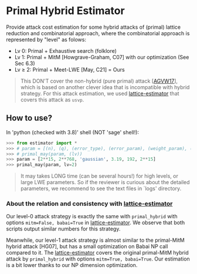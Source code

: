 # Primal Hybrid Estimator

Provide attack cost estimation for some hybrid attacks of (primal) lattice reduction and combinatorial approach, where the combinatorial approach is represented by "level" as folows:

- Lv 0: Primal + Exhaustive search (folklore)
- Lv 1: Primal + MitM [Howgrave-Graham, C07] with our optimization (See Sec 6.3)
- Lv $\ge$ 2: Primal + Meet-LWE [May, C21] = Ours

 
> This DON'T cover the non-hybrid (pure primal) attack [[AGVW17](https://eprint.iacr.org/2017/815.pdf)], which is based on another clever idea that is incompatible with hybrid strategy. For this attack estimation, we used [lattice-estimator](https://github.com/malb/lattice-estimator/) that covers this attack as `usvp`.

## How to use?

In 'python (checked with 3.8)' shell (NOT 'sage' shell!):

```python
>>> from estimator import *
>>> # param = [(n), (q), (error_type), (error_param), (weight_param), (m)]
>>> # primal_may(param, (lv))
>>> param = [2**15, 2**768, 'gaussian', 3.19, 192, 2**15]
>>> primal_may(param, lv=2)
```

> It may takes LONG time (can be several hours!) for high levels, or large LWE parameters. So if the reviewer is curious about the detailed parameters, we recommend to see the text files in `logs' directory.

 ### About the relation and consistency with [lattice-estimator](https://github.com/malb/lattice-estimator/)

Our level-0 attack strategy is exactly the same with `primal_hybrid` with options `mitm=False, babai=True` in [lattice-estimator](https://github.com/malb/lattice-estimator/). We observe that both scripts output similar numbers for this strategy.

Meanwhile, our level-1 attack strategy is almost similar to the primal-MitM hybrid attack [HG07], but has a small optimization on Babai NP call compared to it. 
The [lattice-estimator](https://github.com/malb/lattice-estimator/) covers the original primal-MitM hybrid attack by `primal_hybrid` with options `mitm=True, babai=True`.
Our estimation is a bit lower thanks to our NP dimension optimization.